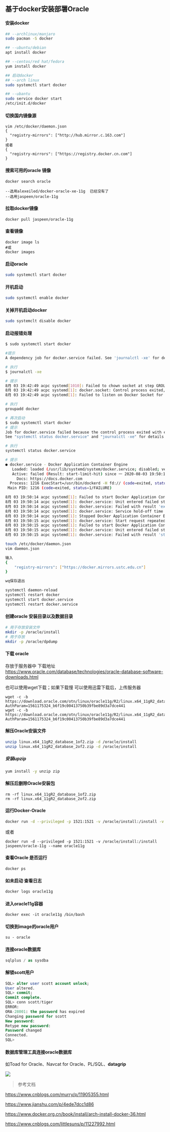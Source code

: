 ## 基于docker安装部署Oracle

#### 安装docker
```bash
## --archlinux/manjaro
sudo pacman -S docker

## --ubuntu/debian
apt install docker

## --centos/red hat/fedora
yum install docker

## 启动docker
## --arch linux
sudo systemctl start docker

## --ubantu
sudo service docker start
/etc/init.d/docker
```

#### 切换国内镜像源

```
vim /etc/docker/daemon.json
{
  "registry-mirrors": ["http://hub.mirror.c.163.com"]
}
或者
{
  "registry-mirrors": ["https://registry.docker.cn.com"]
}
```

#### 搜索可用的oracle 镜像

```
docker search oracle

--选用alexeiled/docker-oracle-xe-11g  已经没有了
--选用jaspeen/oracle-11g
```
#### 拉取docker镜像

```
docker pull jaspeen/oracle-11g
```

#### 查看镜像

```
docker image ls
#或
docker images
```

#### 启动oracle

```bash
sudo systemctl start docker
```

#### 开机启动

```bash
sudo systemctl enable docker
```

#### 关掉开机启动docker

```bash
sudo systemclt disable docker
```



#### 启动报错处理

```bash
$ sudo systemctl start docker

#提示
A dependency job for docker.service failed. See 'journalctl -xe' for details.

# 执行
$ journalctl -xe

# 提示
8月 03 19:42:49 acpc systemd[1010]: Failed to chown socket at step GROUP: No such process
8月 03 19:42:49 acpc systemd[1]: docker.socket: Control process exited, code=exited status=216
8月 03 19:42:49 acpc systemd[1]: Failed to listen on Docker Socket for the API.

# 执行
groupadd docker

# 再次启动
$ sudo systemctl start docker
# 提示
Job for docker.service failed because the control process exited with error code.
See "systemctl status docker.service" and "journalctl -xe" for details.

# 执行
systemctl status docker.service

# 提示
● docker.service - Docker Application Container Engine
   Loaded: loaded (/usr/lib/systemd/system/docker.service; disabled; vendor preset: disabled)
   Active: failed (Result: start-limit-hit) since 一 2020-08-03 19:50:14 CST; 32s ago
     Docs: https://docs.docker.com
  Process: 1216 ExecStart=/usr/bin/dockerd -H fd:// (code=exited, status=1/FAILURE)
 Main PID: 1216 (code=exited, status=1/FAILURE)

8月 03 19:50:14 acpc systemd[1]: Failed to start Docker Application Container Engine.
8月 03 19:50:14 acpc systemd[1]: docker.service: Unit entered failed state.
8月 03 19:50:14 acpc systemd[1]: docker.service: Failed with result 'exit-code'.
8月 03 19:50:14 acpc systemd[1]: docker.service: Service hold-off time over, scheduling restart.
8月 03 19:50:14 acpc systemd[1]: Stopped Docker Application Container Engine.
8月 03 19:50:15 acpc systemd[1]: docker.service: Start request repeated too quickly.
8月 03 19:50:15 acpc systemd[1]: Failed to start Docker Application Container Engine.
8月 03 19:50:15 acpc systemd[1]: docker.service: Unit entered failed state.
8月 03 19:50:15 acpc systemd[1]: docker.service: Failed with result 'start-limit-hit'.

touch /etc/docker/daemon.json
vim daemon.json

输入
{
	"registry-mirrors": ["https://docker.mirrors.ustc.edu.cn"]
}

wq保存退出

systemctl daemon-reload
systemctl restart docker
systemctl start docker.service
systemctl restart docker.service

```

#### 创建oracle 安装目录以及数据目录

```bash
# 用于存放安装文件
mkdir -p /oracle/install
# 用于存放
mkdir -p /oracle/dpdump
```

#### 下载 oracle 

存放于服务器中 下载地址 https://www.oracle.com/database/technologies/oracle-database-software-downloads.html

也可以使用wget下载；如果下载慢 可以使用迅雷下载后，上传服务器

```
wget -c -b https://download.oracle.com/otn/linux/oracle11g/R2/linux.x64_11gR2_database_1of2.zip?AuthParam=1561175324_b6f19c00413750b39fbe89d3a7dce441
wget -c -b https://download.oracle.com/otn/linux/oracle11g/R2/linux.x64_11gR2_database_2of2.zip?AuthParam=1561175324_b6f19c00413750b39fbe89d3a7dce441
```

#### 解压Oracle安装文件

```bash
unzip linux.x64_11gR2_database_1of2.zip -d /oracle/install
unzip linux.x64_11gR2_database_2of2.zip -d /oracle/install
```

##### 安装upzip

```bash
yum install -y unzip zip
```



#### 解压后删除Oracle安装包

```
rm -rf linux.x64_11gR2_database_1of2.zip
rm -rf linux.x64_11gR2_database_2of2.zip
```

#### 运行Docker-Oracle

```bash
docker run -d --privileged -p 1521:1521 -v /oracle/install:/install -v /oracle/dpdump:/opt/oracle/dpdump --name=oracle11g jaspeen/oracle-11g
```
或者
```shell
docker run -d --privileged -p 1521:1521 -v /oracle/install:/install jaspeen/oracle-11g --name oracle11g 
```



#### 查看Oracle 是否运行

```shell
docker ps
```

#### 如未启动  查看日志

```bash
docker logs oracle11g
```



#### 进入oracle11g容器

```shell
docker exec -it oracle11g /bin/bash
```



#### 切换到image的oracle用户

```shell
su - oracle
```



#### 连接oracle数据库

```csharp
sqlplus / as sysdba
```



#### 解锁scott用户

```sql
SQL> alter user scott account unlock;
User altered.
SQL> commit;
Commit complete.
SQL> conn scott/tiger
ERROR:
ORA-28001: the password has expired
Changing password for scott
New password:
Retype new password:
Password changed
Connected.
SQL> 
```



#### 数据库管理工具连接oracle数据库

如Toad for Oracle、Navcat for Oracle、PL/SQL、**datagrip**

![](https://upload-images.jianshu.io/upload_images/18157369-cd77621affb5666e.jpg?imageMogr2/auto-orient/strip|imageView2/2/w/853/format/webp)



> 参考文档

https://www.cnblogs.com/murry/p/11905355.html

https://www.jianshu.com/p/4ede7dcc1d86

https://www.docker.org.cn/book/install/arch-install-docker-36.html

https://www.cnblogs.com/littlesuns/p/11227992.html
